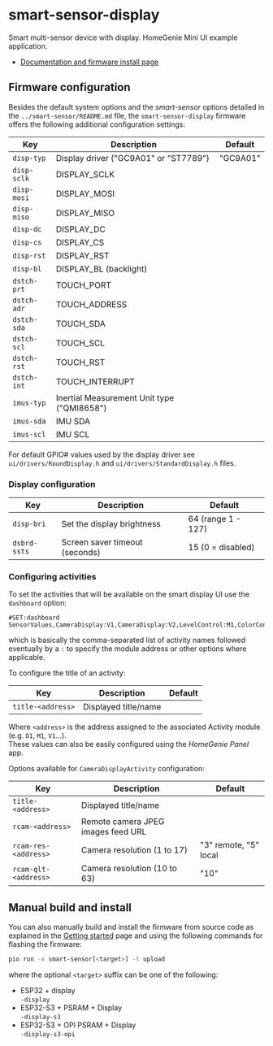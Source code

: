 
# smart-sensor-display

Smart multi-sensor device with display. HomeGenie Mini UI example application.

- [Documentation and firmware install page](https://homegenie.it/mini/1.2/examples/smart-display/)


## Firmware configuration

Besides the default system options and the *smart-sensor* options detailed in the `../smart-sensor/README.md` file,
the `smart-sensor-display` firmware offers the following additional configuration settings:

| Key         | Description                                                | Default  |
|-------------|------------------------------------------------------------|----------|
| `disp-typ`  | Display driver ("GC9A01" or "ST7789")                      | "GC9A01" |
| `disp-sclk` | DISPLAY_SCLK                                               |          |
| `disp-mosi` | DISPLAY_MOSI                                               |          |
| `disp-miso` | DISPLAY_MISO                                               |          |
| `disp-dc`   | DISPLAY_DC                                                 |          |
| `disp-cs`   | DISPLAY_CS                                                 |          |
| `disp-rst`  | DISPLAY_RST                                                |          |
| `disp-bl`   | DISPLAY_BL (backlight)                                     |          |
| `dstch-prt` | TOUCH_PORT                                                 |          |
| `dstch-adr` | TOUCH_ADDRESS                                              |          |
| `dstch-sda` | TOUCH_SDA                                                  |          |
| `dstch-scl` | TOUCH_SCL                                                  |          |
| `dstch-rst` | TOUCH_RST                                                  |          |
| `dstch-int` | TOUCH_INTERRUPT                                            |          |
| `imus-typ`  | Inertial Measurement Unit type ("QMI8658")                 |          |
| `imus-sda`  | IMU SDA                                                    |          |
| `imus-scl`  | IMU SCL                                                    |          |

For default GPIO# values used by the display driver see `ui/drivers/RoundDisplay.h` and
`ui/drivers/StandardDisplay.h` files.


### Display configuration


| Key          | Description                    | Default             |
|--------------|--------------------------------|---------------------|
| `disp-bri`   | Set the display brightness     | 64 (range 1 - 127)  |
| `dsbrd-ssts` | Screen saver timeout (seconds) | 15 (0 = disabled)   |


### Configuring activities

To set the activities that will be available on the smart display UI use the `dashboard` option:

```
#SET:dashboard SensorValues,CameraDisplay:V1,CameraDisplay:V2,LevelControl:M1,ColorControl:H1,ColorControl:H2,DigitalClock
```

which is basically the comma-separated list of activity names followed eventually by a `:` to specify the module address
or other options where applicable.

To configure the title of an activity:

| Key                  | Description                        | Default               |
|----------------------|------------------------------------|-----------------------|
| `title-<address>`    | Displayed title/name               |                       |

Where `<address>` is the address assigned to the associated Activity module
(e.g. `D1`, `M1`, `V1`...).  
These values can also be easily configured using the *HomeGenie Panel* app.

Options available for `CameraDisplayActivity` configuration:

| Key                  | Description                        | Default               |
|----------------------|------------------------------------|-----------------------|
| `title-<address>`    | Displayed title/name               |                       |
| `rcam-<address>`     | Remote camera JPEG images feed URL |                       |
| `rcam-res-<address>` | Camera resolution (1 to 17)        | "3" remote, "5" local |
| `rcam-qlt-<address>` | Camera resolution (10 to 63)       | "10"                  |


## Manual build and install

You can also manually build and install the firmware from source code
as explained in the [Getting started](https://homegenie.it/mini/1.2/getting-started#custom-firmware) page
and using the following commands for flashing the firmware:

```bash
pio run -e smart-sensor[<target>] -t upload
```

where the optional `<target>` suffix can be one of the following:
- ESP32 + display  
  `-display`
- ESP32-S3 + PSRAM + Display  
  `-display-s3`
- ESP32-S3 + OPI PSRAM + Display  
    `-display-s3-opi`
